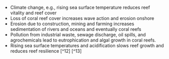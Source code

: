 - Climate change, e.g., rising sea surface temperature reduces reef vitality and reef cover
- Loss of coral reef cover increases wave action and erosion onshore
- Erosion due to construction, mining and farming increases sedimentation of rivers and oceans and eventually coral reefs
- Pollution from industrial waste, sewage discharge, oil spills, and agrochemicals lead to eutrophication and algal growth in coral reefs. 
- Rising sea surface temperatures and acidification slows reef growth and reduces reef resilience [^12] [^13]
